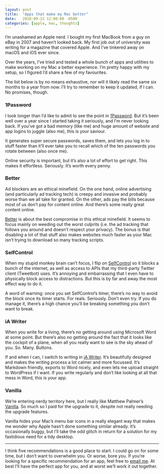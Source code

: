 ```yaml
---
layout: post
title:  "Apps that make my Mac better"
date:   2018-09-22 12:00:00 -0500
categories: [apple, mac, thoughts]
---
```

I’m unashamed an Apple nerd. I bought my first MacBook from a guy on eBay in 2007 and haven’t looked back. My first job out of university was writing for a magazine that covered Apple. And I’ve tinkered away on macOS and iOS ever since.

Over the years, I’ve tried and tested a whole bunch of apps and utilities to make working on my Mac a better experience. I’m pretty happy with my setup, so I figured I’d share a few of my favourites.

The list below is by no means exhaustive, nor will it likely read the same six months to a year from now. I’ll try to remember to keep it updated, if I can. No promises, though.

### 1Password

I took longer than I’d like to admit to see the point in [1Password](https://1password.com/). But it’s been well over a year since I started taking it seriously, and I’m never looking back. If you’ve got a bad memory (like me) and huge amount of website and app logins to juggle (also me), this is your saviour.

It generates super secure passwords, saves them, and lets you log in to stuff faster than it’ll ever take you to recall which of the ten passwords you rotate between (also once me).

Online security is important, but it’s also a lot of effort to get right. This makes it effortless. Seriously. It’s worth every penny.

### Better

Ad blockers are an ethical minefield. On the one hand, online advertising (and particularly ad tracking tech) is creepy and invasive and probably worse than we all take for granted. On the other, ads pay the bills because most of us don’t pay for content online. And there’s some really great content online.

[Better](https://better.fyi/) is about the best compromise in this ethical minefield. It seems to focus mainly on weeding out the worst culprits (i.e. the ad tracking that follows you around and doesn’t respect your privacy). The bonus is that disabling a lot of that stuff also makes websites much faster as your Mac isn’t trying to download so many tracking scripts.

### SelfControl

When my stupid monkey brain can’t focus, I flip on [SelfControl](https://selfcontrolapp.com/) so it blocks a bunch of the internet, as well as access to APIs that my third-party Twitter client (Tweetbot) uses. It’s annoying and embarrassing that I even have to physically block access to distractions. But this is by far and away the most effect way to do it.

A word of warning: once you set SelfControl’s timer, there’s no way to avoid the block once its timer starts. For reals. Seriously. Don’t even try. If you do manage it, there’s a high chance you’ll be breaking something you don’t want to break.

### iA Writer

When you write for a living, there’s no getting around using Microsoft Word at some point. But there’s also no getting around the fact that it looks like the cockpit of a plane, when all you really want to see is the sky ahead of you. So. Many. Buttons.

If and when I can, I switch to writing in [iA Writer](https://ia.net/writer). It’s beautifully designed and makes the writing process a lot calmer and more focussed. It’s Markdown friendly, exports to Word nicely, and even lets me upload straight to WordPress if I want. If you write regularly and don’t like looking at all that mess in Word, this is your app.

### Vanilla

We’re entering nerdy territory here, but I really like Matthew Palmer’s [Vanilla](https://matthewpalmer.net/vanilla/). So much so I paid for the upgrade to it, despite not really needing the upgrade features.

Vanilla hides your Mac’s menu bar icons in a really elegant way that makes me wonder why Apple hasn’t done something similar already. It’s occasionally buggy, but I’ll take the odd glitch in return for a solution for my fastidious need for a tidy desktop.

---------------

I think five recommendations is a good place to start. I could go on for some time, but I don’t want to overwhelm you. Or worse, bore you. If you’re looking for a specific recommendation for an app, feel free to [email me](https://freddiewrit.es/contact/). At best I’ll have the perfect app for you, and at worst we’ll work it out together.